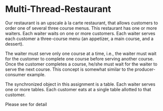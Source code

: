 # Multi-Thread-Restaurant

Our restaurant is an upscale à la carte restaurant, that allows customers to order one of several three
course menus. This restaurant has one or more waiters. Each waiter waits on one or more customers. Each
waiter serves each customer a three-course menu (an appetizer, a main course, and a dessert).

The waiter must serve only one course at a time, i.e., the waiter must wait for the customer to complete
one course before serving another course. Once the customer completes a course, he/she must wait for the
waiter to serve the next course. This concept is somewhat similar to the producer-consumer example.

The synchronized object in this assignment is a table. Each waiter serves one or more tables. Each customer
eats at a single table allotted to that customer.

Please see <a href ="MultiThreadedRestaurant.pdf"></a> for detail
